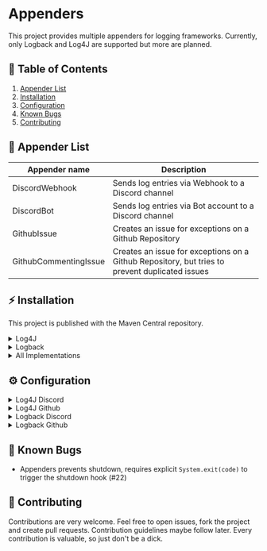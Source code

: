 # Appenders

This project provides multiple appenders for logging frameworks. Currently, only Logback and Log4J are supported but
more are planned.

## 🚩 Table of Contents

<ol>
    <li><a href="#-appender-list">Appender List</a></li>
    <li><a href="#-installation">Installation</a></li>
    <li><a href="#-configuration">Configuration</a></li>
    <li><a href="#-known-bugs">Known Bugs</a></li>
    <li><a href="#-contributing">Contributing</a></li>
</ol>

## 📂 Appender List

| Appender name | Description |
|---------------|-------------|
| DiscordWebhook | Sends log entries via Webhook to a Discord channel |
| DiscordBot | Sends log entries via Bot account to a Discord channel |
| GithubIssue | Creates an issue for exceptions on a Github Repository |
| GithubCommentingIssue | Creates an issue for exceptions on a Github Repository, but tries to prevent duplicated issues |

## ⚡ Installation

This project is published with the Maven Central repository.

<details>
<summary>Log4J</summary>

### Maven

```xml
<dependency>
    <groupId>com.github.taucher2003.appenders</groupId>
    <artifactId>log4j</artifactId>
    <version>VERSION</version>
    <scope>compile</scope>
</dependency>
```

### Gradle

```groovy
dependencies {
    implementation 'com.github.taucher2003.appenders:log4j:VERSION'
}
```

</details>

<details>
<summary>Logback</summary>

### Maven

```xml
<dependency>
    <groupId>com.github.taucher2003.appenders</groupId>
    <artifactId>logback</artifactId>
    <version>VERSION</version>
    <scope>compile</scope>
</dependency>
```

### Gradle

```groovy
dependencies {
    implementation 'com.github.taucher2003.appenders:logback:VERSION'
}
```

</details>

<details>
<summary>All Implementations</summary>

### Maven

```xml
<dependency>
    <groupId>com.github.taucher2003.appenders</groupId>
    <artifactId>all</artifactId>
    <version>VERSION</version>
    <scope>compile</scope>
</dependency>
```

### Gradle

```groovy
dependencies {
    implementation 'com.github.taucher2003.appenders:all:VERSION'
}
```

</details>

## ⚙ Configuration

<details>
<summary>Log4J Discord</summary>

You need to create a new appender in your `log4j2.xml` configuration. \
As plugin, you can choose between `DiscordBot` and `DiscordWebhook`.

The DiscordBot plugin requires the two settings `token` and `channelId`. \
The DiscordWebhook plugin however, just requires the `url` setting.

#### Example Webhook and Bot Configuration

```xml
<?xml version="1.0" encoding="UTF-8"?>
<Configuration status="[...]" shutdownHook="[...]" packages="[...]">
    <Appenders>
        [...] existing appenders

        <DiscordWebhook name="DiscordWebhook"
                        url="[your webhook url]">
            <filters>
                <MarkerFilter marker="discord-webhook" onMatch="ACCEPT" onMismatch="DENY"/>
            </filters>
        </DiscordWebhook>

        <DiscordBot name="DiscordBot"
                    token="[your bot token]"
                    channelId="[your channel id]">
            <MarkerFilter marker="discord-bot" onMatch="ACCEPT" onMismatch="DENY"/>
        </DiscordBot>

    </Appenders>
    <Loggers>
        <Root level="[...]">
            [...] existing loggers

            <AppenderRef ref="DiscordWebhook"/>
            <AppenderRef ref="DiscordBot"/>
        </Root>
    </Loggers>
</Configuration>
```

</details>

<details>
<summary>Log4J Github</summary>

You need to create a new appender in your `log4j2.xml` configuration. \
As plugin, you can choose between `GithubIssue` and `GithubCommentingIssue`.

Both of them require the settings `baseUrl`, `repositoryOwner`, `repositoryName` and `accessToken`. \
`baseUrl` is the base url of the Github API. For github.com users, this would be `https://api.github.com`.
`repositoryOwner` defines the name of the account, which owns the repository. That is either your username or
organization name.
`repositoryName` sets the name of the repository itself, which will be used to create the issues. The `accessToken` will
be used for authorization. The issues will be created with the account, where the access token belongs to.

This appender will only log events which have a throwable attached. All log events without a throwable will be dropped
by this appender. The log level does not matter.

#### Example Configuration with both appenders

```xml
<?xml version="1.0" encoding="UTF-8"?>
<Configuration status="[...]" shutdownHook="[...]" packages="[...]">
    <Appenders>
        [...] existing appenders

        <GithubIssue name="GithubIssue"
                        baseUrl="https://api.github.com"
                        repositoryOwner="Taucher2003"
                        repositoryName="Appenders"
                        accessToken="[your access token]"/>

        <GithubCommentingIssue name="GithubCommentingIssue"
                     baseUrl="https://api.github.com"
                     repositoryOwner="Taucher2003"
                     repositoryName="Appenders"
                     accessToken="[your access token]"/>

    </Appenders>
    <Loggers>
        <Root level="[...]">
            [...] existing loggers

            <AppenderRef ref="GithubIssue"/>
            <AppenderRef ref="GithubCommentingIssue"/>
        </Root>
    </Loggers>
</Configuration>
```

</details>

<details>
<summary>Logback Discord</summary>

You need to create a new appender in your `logback.xml` configuration. \
As class, you can choose between `com.github.taucher2003.appenders.logback.discord.LogbackBotAppender`
and `com.github.taucher2003.appenders.logback.discord.LogbackWebhookAppender`.

The BotAppender requires the two settings `token` and `channelId`. \
The WebhookAppender however, just requires the `url` setting.

Both of them allow shared settings. These are not required and have reasonable default settings.

| Setting name | What it does |
|--------------|--------------|
| errorColor | Set the embed color of the error level |
| warnColor | Set the embed color of the warn level |
| infoColor | Set the embed color of the info level |
| debugColor | Set the embed color of the debug level |
| traceColor | Set the embed color of the trace level |
| fallbackColor | Set the embed color for unknown levels |
| flushInterval | Set the interval which is used to regularly flush the buffer |
| flushUnit | Set the TimeUnit name for the `sendingInterval`. This is required to be a valid enum constant of `java.util.concurrent.TimeUnit` | 
| marker | Add a marker to the list of allowed markers for this logger |
| ignoredMarker | Add a marker, which is ignored |
| level | Add a level which should be logged |

If no values have been set for `marker`, all log events will be handled by the logger. If at least one `marker` has been
set, only log events with a marker named like one in the list will be handled and log events without or with other
markers will be dropped by this logger.

Same applies to `level` and `ignoredMarker`. \
`level` is used to filter for logging levels and `ignoredMarker` will set markers, which will be dropped.

#### Example Bot Configuration

```xml
<?xml version="1.0" encoding="UTF-8"?>
<configuration debug="false">
    [...] existing configuration
    <appender name="discord-bot" class="com.github.taucher2003.appenders.logback.discord.LogbackBotAppender">
        <token>[your bot token]</token>
        <channelId>[your channel id]</channelId>
        <level>ERROR</level> <!-- Restrict the logger to ERROR level -->
        <ignoredMarker>discord-ignored</ignoredMarker> <!-- Ignore all log events with the "discord-ignored" marker -->
    </appender>
    <root level="INFO">
        [...] other existing appenders
        <appender-ref ref="discord-bot"/>
    </root>
</configuration>
```

</details>

<details>
<summary>Logback Github</summary>

You need to create a new appender in your `logback.xml` configuration. \
As class, you can choose between `com.github.taucher2003.appenders.logback.github.LogbackIssueAppender`
and `com.github.taucher2003.appenders.logback.github.LogbackCommentingIssueAppender`.

Both of them require the settings `baseUrl`, `repositoryOwner`, `repositoryName` and `accessToken`. \
`baseUrl` is the base url of the Github API. For github.com users, this would be `https://api.github.com`.
`repositoryOwner` defines the name of the account, which owns the repository. That is either your username or
organization name.
`repositoryName` sets the name of the repository itself, which will be used to create the issues. The `accessToken` will
be used for authorization. The issues will be created with the account, where the access token belongs to.

This appender will only log events which have a throwable attached. All log events without a throwable will be dropped
by this appender.

If no values have been set for `marker`, all log events will be handled by the logger. If at least one `marker` has been
set, only log events with a marker named like one in the list will be handled and log events without or with other
markers will be dropped by this logger. \
Same applies to `level` and `ignoredMarker`. \
`level` is used to filter for logging levels and `ignoredMarker` will set markers, which will be dropped.

#### Example Issue Configuration

```xml
<?xml version="1.0" encoding="UTF-8"?>
<configuration debug="false">
    [...] existing configuration
    <appender name="github-issues" class="com.github.taucher2003.appenders.logback.github.LogbackIssueAppender">
        <baseUrl>https://api.github.com</baseUrl>
        <repositoryOwner>Taucher2003</repositoryOwner>
        <repositoryName>Appenders</repositoryName>
        <accessToken>[your access token]</accessToken>
    </appender>
    <root level="INFO">
        [...] other existing appenders
        <appender-ref ref="github-issues"/>
    </root>
</configuration>
```

</details>

## 🐛 Known Bugs

* Appenders prevents shutdown, requires explicit `System.exit(code)` to trigger the shutdown hook (#22)

## 🔮 Contributing

Contributions are very welcome. Feel free to open issues, fork the project and create pull requests. Contribution
guidelines maybe follow later. Every contribution is valuable, so just don't be a dick.